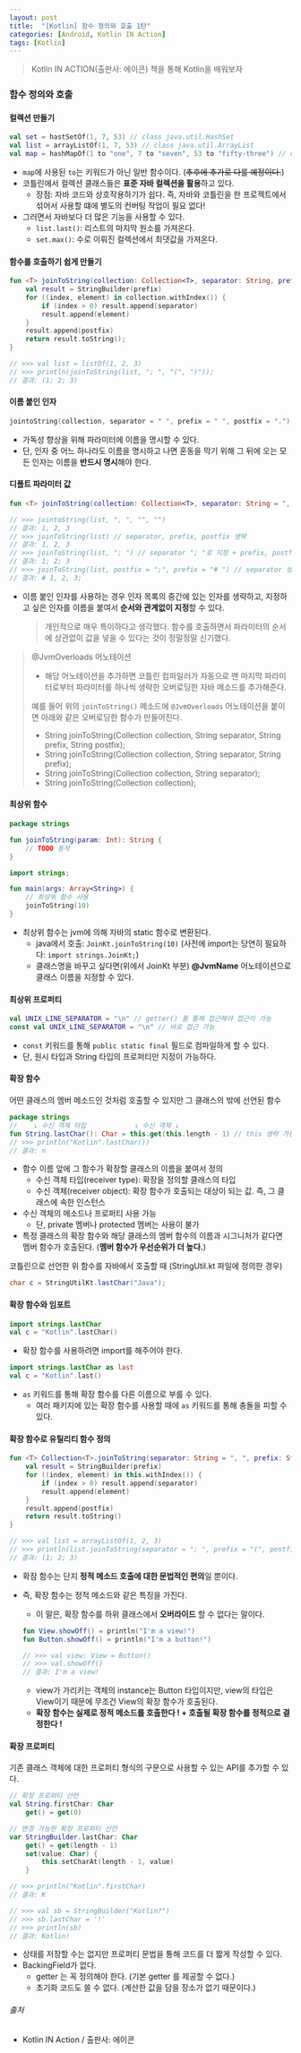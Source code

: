 ```yaml
---
layout: post
title:  "[Kotlin] 함수 정의와 호출 1탄"
categories: [Android, Kotlin IN Action]
tags: [Kotlin]
---
```


> Kotlin IN ACTION(출판사: 에이콘) 책을 통해 Kotlin을 배워보자

### 함수 정의와 호출

#### 컬렉션 만들기
```kotlin
val set = hastSetOf(1, 7, 53) // class java.util.HashSet
val list = arrayListOf(1, 7, 53) // class java.util.ArrayList
val map = hashMapOf(1 to "one", 7 to "seven", 53 to "fifty-three") // class java.util.HashMap
```
  - `map`에 사용된 `to`는 키워드가 아닌 일반 함수이다. (~~추후에 추가로 다룰 예정이다.~~)
  - 코틀린에서 컬렉션 클래스들은 **표준 자바 컬렉션을 활용**하고 있다.
    - 장점: 자바 코드와 상호작용하기가 쉽다. 즉, 자바와 코틀린을 한 프로젝트에서 섞어서 사용할 떄에 별도의 컨버팅 작업이 필요 없다!
  - 그러면서 자바보다 더 많은 기능을 사용할 수 있다.
    - `list.last()`: 리스트의 마지막 원소를 가져온다.
    - `set.max()`: 수로 이뤄진 컬렉션에서 최댓값을 가져온다.
    
#### 함수를 호출하기 쉽게 만들기
```kotlin
fun <T> joinToString(collection: Collection<T>, separator: String, prefix: String, postfix: String): String {
    val result = StringBuilder(prefix)
    for ((index, element) in collection.withIndex()) {
        if (index > 0) result.append(separator)
        result.append(element)
    }
    result.append(postfix)
    return result.toString();
}

// >>> val list = listOf(1, 2, 3)
// >>> println(joinToString(list, "; ", "(", ")"));
// 결과: (1; 2; 3)
```









#### 이름 붙인 인자
```kotlin
jointoString(collection, separator = " ", prefix = " ", postfix = ".")
```
  - 가독성 향상을 위해 파라미터에 이름을 명시할 수 있다.
  - 단, 인자 중 어느 하나라도 이름을 명시하고 나면 혼동을 막기 위해 그 뒤에 오는 모든 인자는 이름을 **반드시 명시**해야 한다.
  
#### 디폴트 파라미터 값
```kotlin
fun <T> joinToString(collection: Collection<T>, separator: String = ", ", prefix: String = "", postfix: String = ""): String

// >>> jointoString(list, ", ", "", "")
// 결과: 1, 2, 3
// >>> joinToString(list) // separator, prefix, postfix 생략
// 결과: 1, 2, 3
// >>> joinToString(list, "; ") // separator "; "로 지정 + prefix, postfix 생략
// 결과: 1; 2; 3
// >>> joinToString(list, postfix = ";", prefix = "# ") // separator 생략 + postfix, prefix 위치 변경하여 호출
// 결과: # 1, 2, 3; 
```
  - 이름 붙인 인자를 사용하는 경우 인자 목록의 중간에 있는 인자를 생략하고, 지정하고 싶은 인자를 이름을 붙여서 **순서와 관계없이 지정**할 수 있다.
  
    > 개인적으로 매우 특이하다고 생각했다. 함수를 호출하면서 파라미터의 순서에 상관없이 값을 넣을 수 있다는 것이 정말정말 신기했다.

 > @JvmOverloads 어노테이션
 >  - 해당 어노테이션을 추가하면 코틀린 컴파일러가 자동으로 맨 마지막 파라미터로부터 파라미터를 하나씩 생략한 오버로딩한 자바 메소드를 추가해준다.
 >
 >   예를 들어 위의 `joinToString()` 메소드에 `@JvmOverloads` 어노테이션을 붙이면 아래와 같은 오버로딩한 함수가 만들어진다.
 >    - String joinToString(Collection<T> collection, String separator, String prefix, String postfix);
 >    - String joinToString(Collection<T> collection, String separator, String prefix);
 >    - String joinToString(Collection<T> collection, String separator);
 >    - String joinToString(Collection<T> collection);

#### 최상위 함수

```kotlin
package strings

fun joinToString(param: Int): String {
    // TODO 동작
}
```
```kotlin
import strings;

fun main(args: Array<String>) {
    // 최상위 함수 사용
    joinToString(10)
}
```
  - 최상위 함수는 jvm에 의해 자바의 static 함수로 변환된다.
    - java에서 호출: `JoinKt.joinToString(10)` (사전에 import는 당연히 필요하다: `import strings.JoinKt;`) 
    - 클래스명을 바꾸고 싶다면(위에서 JoinKt 부분) **@JvmName** 어노테이션으로 클래스 이름을 지정할 수 있다.


#### 최상위 프로퍼티
```kotlin
val UNIX_LINE_SEPARATOR = "\n" // getter() 를 통해 접근해야 접근이 가능
const val UNIX_LINE_SEPARATOR = "\n" // 바로 접근 가능
```
  - `const` 키워드를 통해 `public static final` 필드로 컴파일하게 할 수 있다.
  - 단, 원시 타입과 String 타입의 프로퍼티만 지정이 가능하다.

#### 확장 함수
어떤 클래스의 멤버 메소드인 것처럼 호출할 수 있지만 그 클래스의 밖에 선언된 함수
```kotlin
package strings
//    ↓ 수신 객체 타입            ↓ 수신 객체 ↓
fun String.lastChar(): Char = this.get(this.length - 1) // this 생략 가능
// >>> println("Kotlin".lastChar())
// 결과: n
```
  - 함수 이름 앞에 그 함수가 확장할 클래스의 이름을 붙여서 정의
    - 수신 객체 타입(receiver type): 확장을 정의할 클래스의 타입
    - 수신 객체(receiver object): 확장 함수가 호출되는 대상이 되는 값. 즉, 그 클래스에 속한 인스턴스
  - 수신 객체의 메소드나 프로퍼티 사용 가능
    - 단, private 멤버나 protected 멤버는 사용이 불가
  - 특정 클래스의 확장 함수와 해당 클래스의 멤버 함수의 이름과 시그니처가 같다면 멤버 함수가 호출된다. (**멤버 함수가 우선순위가 더 높다.**)

코틀린으로 선언한 위 함수를 자바에서 호출할 때 (StringUtil.kt 파일에 정의한 경우)
```java
char c = StringUtilKt.lastChar("Java");
```

#### 확장 함수와 임포트
```kotlin
import strings.lastChar
val c = "Kotlin".lastChar()
```
  - 확장 함수를 사용하려면 import를 해주어야 한다.
```kotlin
import strings.lastChar as last
val c = "Kotlin".last()
```
  - `as` 키워드를 통해 확장 함수를 다른 이름으로 부를 수 있다.
    - 여러 패키지에 있는 확장 함수를 사용할 때에 `as` 키워드를 통해 충돌을 피할 수 있다.

#### 확장 함수로 유틸리티 함수 정의
```kotlin
fun <T> Collection<T>.joinToString(separator: String = ", ", prefix: String = "", postfix: String = ""): String {
    val result = StringBuilder(prefix)
    for ((index, element) in this.withIndex()) {
        if (index > 0) result.append(separator)
        result.append(element)
    }
    result.append(postfix)
    return result.toString()
}

// >>> val list = arrayListOf(1, 2, 3)
// >>> println(list.joinToString(separator = "; ", prefix = "(", postfix = ")"))
// 결과: (1; 2; 3)
```
- 확잠 함수는 단지 **정적 메소드 호출에 대한 문법적인 편의**일 뿐이다.
- 즉, 확장 함수는 정적 메소드와 같은 특징을 가진다.
    - 이 말은, 확장 함수를 하위 클래스에서 **오버라이드** 할 수 없다는 말이다.

    ```kotlin
    fun View.showOff() = println("I'm a view!")
    fun Button.showOff() = println("I'm a button!")

    // >>> val view: View = Button()
    // >>> val.showOff()
    // 결과: I'm a view!
    ```
  - view가 가리키는 객체의 instance는 Button 타입이지만, view의 타입은 View이기 때문에 무조건 View의 확장 함수가 호출된다.
  - **확장 함수는 실제로 정적 메소드를 호출한다 ! + 호출될 확장 함수를 정적으로 결정한다 !**
      
#### 확장 프로퍼티
기존 클래스 객체에 대한 프로퍼티 형식의 구문으로 사용할 수 있는 API를 추가할 수 있다.
```kotlin
// 확장 프로퍼티 선언
val String.firstChar: Char
    get() = get(0)

// 변경 가능한 확장 프로퍼티 선언 
var StringBuilder.lastChar: Char
    get() = get(length - 1)
    set(value: Char) {
        this.setCharAt(length - 1, value)
    }

// >>> println("Kotlin".firstChar)
// 결과: K

// >>> val sb = StringBuilder("Kotlin?")
// >>> sb.lastChar = '!'
// >>> println(sb)
// 결과: Kotlin! 
```
  - 상태를 저장할 수는 없지만 프로퍼티 문법을 통해 코드를 더 짧게 작성할 수 있다.
  - BackingField가 없다.
    - getter 는 꼭 정의해야 한다. (기본 getter 를 제공할 수 없다.)
    - 초기화 코드도 쓸 수 없다. (계산한 값을 담을 장소가 없기 때문이다.)


###### 출처

- Kotlin IN Action / 출판사: 에이콘
  